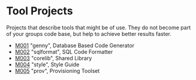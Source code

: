 # Tool Projects

Projects that describe tools that might be of use. They do not become part of your groups code base, but help to achieve better results faster.


- [M001](M001/README.md) "genny", Database Based Code Generator
- [M002](M002/README.md) "sqlformat", SQL Code Formatter
- [M003](M003/README.md) "corelib", Shared Library
- [M004](M004/README.md) "style", Style Guide
- [M005](M005/README.md) "prov", Provisioning Toolset
